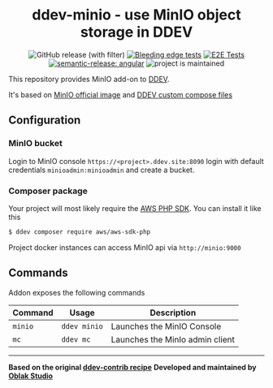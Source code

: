 <div align="center">

# ddev-minio - use MinIO object storage in DDEV

![GitHub release (with filter)](https://img.shields.io/github/v/release/oblakstudio/ddev-minio)
[![Bleeding edge tests](https://github.com/oblakstudio/ddev-minio/actions/workflows/test_bleeding_edge.yml/badge.svg)](https://github.com/oblakstudio/ddev-minio/actions/workflows/test_bleeding_edge.yml)
[![E2E Tests](https://github.com/oblakstudio/ddev-minio/actions/workflows/test_stable.yml/badge.svg?event=push)](https://github.com/oblakstudio/ddev-minio/actions/workflows/tests.yml)
[![semantic-release: angular](https://img.shields.io/badge/semantic--release-angular-e10079?logo=semantic-release)](https://github.com/semantic-release/semantic-release)
![project is maintained](https://img.shields.io/maintenance/yes/2024.svg)

</div>

This repository provides MinIO add-on to [DDEV](https://ddev.readthedocs.io).

It's based on [MinIO official image](https://hub.docker.com/r/minio/minio) and [DDEV custom compose files](https://ddev.readthedocs.io/en/stable/users/extend/custom-compose-files/)

## Configuration

### MinIO bucket

Login to MinIO console `https://<project>.ddev.site:8090` login with default credentials `minioadmin:minioadmin` and create a bucket.

### Composer package

Your project will most likely require the [AWS PHP SDK](https://packagist.org/packages/aws/aws-sdk-php). You can install it like this
```bash
$ ddev composer require aws/aws-sdk-php
```
Project docker instances can access MinIO api via `http://minio:9000`

## Commands

Addon exposes the following commands

| Command | Usage        | Description                     |
|---------|--------------|---------------------------------|
| `minio` | `ddev minio` | Launches the MinIO Console      |
| `mc`    | `ddev mc`    | Launches the MinIo admin client |

___

**Based on the original [ddev-contrib recipe](https://github.com/ddev/ddev-contrib/tree/master/docker-compose-services/mongodb)**
**Developed and maintained by [Oblak Studio](https://github.com/oblakstudio)**

